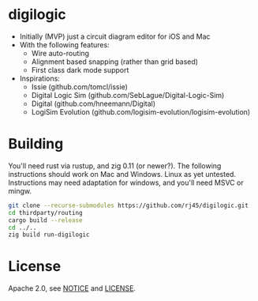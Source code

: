 # digilogic

- Initially (MVP) just a circuit diagram editor for iOS and Mac
- With the following features:
    - Wire auto-routing
    - Alignment based snapping (rather than grid based)
    - First class dark mode support
- Inspirations:
    - Issie (github.com/tomcl/issie)
    - Digital Logic Sim (github.com/SebLague/Digital-Logic-Sim)
    - Digital (github.com/hneemann/Digital)
    - LogiSim Evolution (github.com/logisim-evolution/logisim-evolution)

# Building

You'll need rust via rustup, and zig 0.11 (or newer?). The following instructions should work on Mac and Windows. Linux as yet untested. Instructions may need adaptation for windows, and you'll need MSVC or mingw.

```sh
git clone --recurse-submodules https://github.com/rj45/digilogic.git
cd thirdparty/routing
cargo build --release
cd ../..
zig build run-digilogic
```

# License

Apache 2.0, see [NOTICE](./NOTICE) and [LICENSE](./LICENSE).